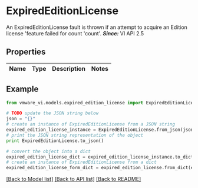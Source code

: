 # ExpiredEditionLicense

An ExpiredEditionLicense fault is thrown if an attempt to acquire an Edition license 'feature failed for count 'count'.  ***Since:*** VI API 2.5 

## Properties
Name | Type | Description | Notes
------------ | ------------- | ------------- | -------------

## Example

```python
from vmware_vi.models.expired_edition_license import ExpiredEditionLicense

# TODO update the JSON string below
json = "{}"
# create an instance of ExpiredEditionLicense from a JSON string
expired_edition_license_instance = ExpiredEditionLicense.from_json(json)
# print the JSON string representation of the object
print ExpiredEditionLicense.to_json()

# convert the object into a dict
expired_edition_license_dict = expired_edition_license_instance.to_dict()
# create an instance of ExpiredEditionLicense from a dict
expired_edition_license_form_dict = expired_edition_license.from_dict(expired_edition_license_dict)
```
[[Back to Model list]](../README.md#documentation-for-models) [[Back to API list]](../README.md#documentation-for-api-endpoints) [[Back to README]](../README.md)


